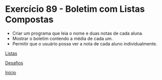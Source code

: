 # Exercício 89 - Boletim com Listas Compostas

- Criar um programa que leia o nome e duas notas de cada aluna.
- Mostrar o boletim contendo a média de cada um.
- Permitir que o usuário possa ver a nota de cada aluno individualmente.

[Listas]()

[Desafios](https://github.com/NandesLima/python-codigos/tree/master/desafios)

[Início](https://github.com/NandesLima/python-codigos)